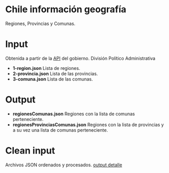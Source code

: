 # Chile información geografía

Regiones, Provincias y Comunas. 

# Input

Obtenida a partir de la [API](https://apis.digital.gob.cl/dpa/) del gobierno. División Político Administrativa

- **1-region.json**     Lista de regiones.
- **2-provincia.json**  Lista de las provincias.
- **3-comuna.json**     Lista de las comunas.

# Output

- **regionesComunas.json**              Regiones con la lista de comunas perteneciente.
- **regionesProvinciasComunas.json**    Regiones con la lista de provincias y a su vez una lista de comunas perteneciente.

# Clean input

Archivos JSON ordenados y procesados. [output detalle](https://github.com/Norero/Chile-data_geografia/tree/main/cleanInput#clean-input)
